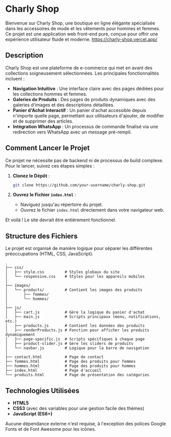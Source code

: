 # Charly Shop

Bienvenue sur Charly Shop, une boutique en ligne élégante spécialisée dans les accessoires de mode et les vêtements pour hommes et femmes. Ce projet est une application web front-end pure, conçue pour offrir une expérience utilisateur fluide et moderne.
https://charly-shop.vercel.app/

## Description

Charly Shop est une plateforme de e-commerce qui met en avant des collections soigneusement sélectionnées. Les principales fonctionnalités incluent :

- **Navigation Intuitive** : Une interface claire avec des pages dédiées pour les collections hommes et femmes.
- **Galeries de Produits** : Des pages de produits dynamiques avec des galeries d'images et des descriptions détaillées.
- **Panier d'Achat Interactif** : Un panier d'achat accessible depuis n'importe quelle page, permettant aux utilisateurs d'ajouter, de modifier et de supprimer des articles.
- **Intégration WhatsApp** : Un processus de commande finalisé via une redirection vers WhatsApp avec un message pré-rempli.

## Comment Lancer le Projet

Ce projet ne nécessite pas de backend ni de processus de build complexe. Pour le lancer, suivez ces étapes simples :

1. **Clonez le Dépôt** :

   ```bash
   git clone https://github.com/your-username/charly-shop.git
   ```

2. **Ouvrez le Fichier `index.html`** :

   - Naviguez jusqu'au répertoire du projet.
   - Ouvrez le fichier `index.html` directement dans votre navigateur web.

Et voilà ! Le site devrait être entièrement fonctionnel.

## Structure des Fichiers

Le projet est organisé de manière logique pour séparer les différentes préoccupations (HTML, CSS, JavaScript).

```
.
├── css/
│   ├── style.css         # Styles globaux du site
│   └── responsive.css    # Styles pour les appareils mobiles
│
├── images/
│   └── products/         # Contient les images des produits
│       ├── femmes/
│       └── hommes/
│
├── js/
│   ├── cart.js           # Gère la logique du panier d'achat
│   ├── main.js           # Scripts principaux (menu, notifications, etc.)
│   ├── products.js       # Contient les données des produits
│   ├── renderProducts.js # Fonction pour afficher les produits dynamiquement
│   ├── page-specific.js  # Scripts spécifiques à chaque page
│   ├── product-slider.js # Gère les sliders de produits
│   └── navbar.js         # Logique pour la barre de navigation
│
├── contact.html          # Page de contact
├── femmes.html           # Page des produits pour femmes
├── hommes.html           # Page des produits pour hommes
├── index.html            # Page d'accueil
└── produits.html         # Page de présentation des catégories
```

## Technologies Utilisées

- **HTML5**
- **CSS3** (avec des variables pour une gestion facile des thèmes)
- **JavaScript (ES6+)**

Aucune dépendance externe n'est requise, à l'exception des polices Google Fonts et de Font Awesome pour les icônes. 
